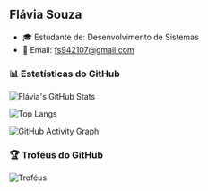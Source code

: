 ## Flávia Souza

- 🎓 Estudante de: Desenvolvimento de Sistemas  
- 📧 Email: fs942107@gmail.com  

### 📊 Estatísticas do GitHub  

![Flávia's GitHub Stats](https://github-readme-stats.vercel.app/api?username=FS-dev7&show_icons=true&theme=radical)  

![Top Langs](https://github-readme-stats.vercel.app/api/top-langs/?username=FS-dev7&layout=compact&theme=radical)  

![GitHub Activity Graph](https://github-readme-activity-graph.cyclic.app/graph?username=FS-dev7&theme=dracula)  

### 🏆 Troféus do GitHub  

![Troféus](https://github-profile-trophy.vercel.app/?username=FS-dev7&theme=radical&no-bg=true)  
